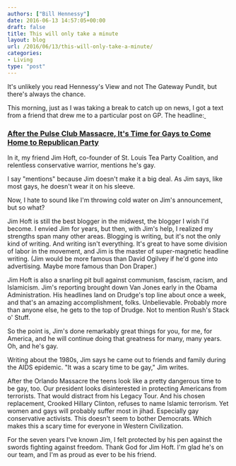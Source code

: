 ```yaml
---
authors: ["Bill Hennessy"]
date: 2016-06-13 14:57:05+00:00
draft: false
title: This will only take a minute
layout: blog
url: /2016/06/13/this-will-only-take-a-minute/
categories:
- Living
type: "post"
---
```


It's unlikely you read Hennessy's View and not The Gateway Pundit, but there's always the chance.

This morning, just as I was taking a break to catch up on news, I got a text from a friend that drew me to a particular post on GP. The headline:[ ](https://www.thegatewaypundit.com/2016/06/pulse-club-massacre-time-gays-come-back-home-republican-party/)



### [After the Pulse Club Massacre, It's Time for Gays to Come Home to Republican Party](https://www.thegatewaypundit.com/2016/06/pulse-club-massacre-time-gays-come-back-home-republican-party/)



In it, my friend Jim Hoft, co-founder of St. Louis Tea Party Coalition, and relentless conservative warrior, mentions he's gay.

I say "mentions" because Jim doesn't make it a big deal. As Jim says, like most gays, he doesn't wear it on his sleeve.

Now, I hate to sound like I'm throwing cold water on Jim's announcement, but so what?

Jim Hoft is still the best blogger in the midwest, the blogger I wish I'd become. I envied Jim for years, but then, with Jim's help, I realized my strengths span many other areas. Blogging is writing, but it's not the only kind of writing. And writing isn't everything. It's great to have some division of labor in the movement, and Jim is the master of super-magnetic headline writing. (Jim would be more famous than David Ogilvey if he'd gone into advertising. Maybe more famous than Don Draper.)

Jim Hoft is also a snarling pit bull against communism, fascism, racism, and Islamicism. Jim's reporting brought down Van Jones early in the Obama Administration. His headlines land on Drudge's top line about once a week, and that's an amazing accomplishment, folks. Unbelievable. Probably more than anyone else, he gets to the top of Drudge. Not to mention Rush's Stack o' Stuff.

So the point is, Jim's done remarkably great things for you, for me, for America, and he will continue doing that greatness for many, many years. Oh, and he's gay.

Writing about the 1980s, Jim says he came out to friends and family during the AIDS epidemic. "It was a scary time to be gay," Jim writes.

After the Orlando Massacre the teens look like a pretty dangerous time to be gay, too. Our president looks disinterested in protecting Americans from terrorists. That would distract from his Legacy Tour. And his chosen replacement, Crooked Hillary Clinton, refuses to name Islamic terrorism. Yet women and gays will probably suffer most in jihad. Especially gay conservative activists. This doesn't seem to bother Democrats. Which makes this a scary time for everyone in Western Civilization.

For the seven years I've known Jim, I felt protected by his pen against the swords fighting against freedom. Thank God for Jim Hoft. I'm glad he's on our team, and I'm as proud as ever to be his friend.
